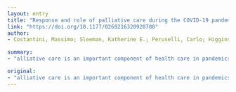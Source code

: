 ```yaml
---
layout: entry
title: "Response and role of palliative care during the COVID-19 pandemic: A national telephone survey of hospices in Italy"
link: "https://doi.org/10.1177/0269216320920780"
author:
- Costantini, Massimo; Sleeman, Katherine E.; Peruselli, Carlo; Higginson, Irene J.

summary:
- "alliative care is an important component of health care in pandemics. Hospices purposively sampled according to COVID-19 regional prevalence categorised as high (>25), medium (15?25) and low prevalence (15) COVID-19 cases per 100,000 inhabitants. Governments must recognise the essential contribution of hospice and palliative. Care contributes to symptom control, psychological support, and supporting triage and complex decision making."

original:
- "alliative care is an important component of health care in pandemics, contributing to symptom control, psychological support, and supporting triage and complex decision making.Aim:To examine preparedness for, and impact of, the COVID-19 pandemic on hospices in Italy to inform the response in other countries.Design:Cross-sectional telephone survey, in March 2020.Setting:Italian hospices, purposively sampled according to COVID-19 regional prevalence categorised as high (>25), medium (15?25) and low prevalence (<15) COVID-19 cases per 100,000 inhabitants. A brief questionnaire was developed to guide the interviews. Analysis was descriptive.Results:Seven high, five medium and four low prevalence hospices provided data. Two high prevalence hospices had experienced COVID-19 cases among both patients and staff. All hospices had implemented policy changes, and several had rapidly implemented changes in practice including transfer of staff from inpatient to community settings, change in admission criteria and daily telephone support for families. Concerns included scarcity of personal protective equipment, a lack of hospice-specific guidance on COVID-19, anxiety about needing to care for children and other relatives, and poor integration of palliative care in the acute planning response.Conclusion:The hospice sector is capable of responding flexibly and rapidly to the COVID-19 pandemic. Governments must urgently recognise the essential contribution of hospice and palliative care to the COVID-19 pandemic and ensure these services are integrated into the health care system response. Availability of personal protective equipment and setting-specific guidance is essential. Hospices may also need to be proactive in connecting with the acute pandemic response."
---
```


